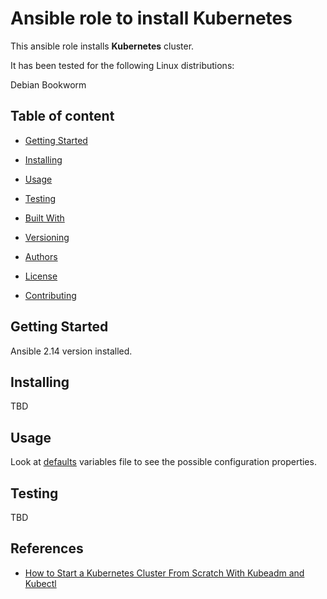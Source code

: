# Ansible role to install Kubernetes

This ansible role installs **Kubernetes** cluster.

It has been tested for the following Linux distributions:

Debian Bookworm

## Table of content

- [Getting Started](#getting-started)
- [Installing](#installing)

- [Usage](#usage)
- [Testing](#testing)
- [Built With](#built-with)
- [Versioning](#versioning)
- [Authors](#authors)
- [License](#license)
- [Contributing](#contributing)

## Getting Started

Ansible 2.14 version installed.

## Installing

TBD

## Usage

Look at [defaults](defaults/main.yml) variables file to see the
possible configuration properties.

## Testing

  TBD

## References

- [How to Start a Kubernetes Cluster From Scratch With Kubeadm and Kubectl](https://www.howtogeek.com/devops/how-to-start-a-kubernetes-cluster-from-scratch-with-kubeadm-and-kubectl/)
